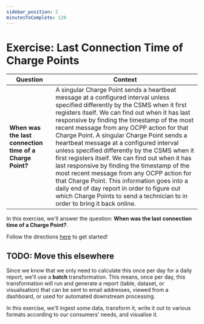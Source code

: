 ```yaml
---
sidebar_position: 2
minutesToComplete: 120
---
```


# Exercise: Last Connection Time of Charge Points


| Question | Context |
| --- | --- |
| **When was the last connection time of a Charge Point?** | A singular Charge Point sends a heartbeat message at a configured interval unless specified differently by the CSMS when it first registers itself. We can find out when it has last responsive by finding the timestamp of the most recent message from any OCPP action for that Charge Point. A singular Charge Point sends a heartbeat message at a configured interval unless specified differently by the CSMS when it first registers itself. We can find out when it has last responsive by finding the timestamp of the most recent message from any OCPP action for that Charge Point.  This information goes into a daily end of day report in order to figure out which Charge Points to send a technician to in order to bring it back online. |

In this exercise, we'll answer the question: **When was the last connection time of a Charge Point?**.

Follow the directions [here](https://github.com/data-derp/exercise-ev-databricks/tree/main/last-connection-time-charge-points) to get started!


## TODO: Move this elsewhere
Since we know that we only need to calculate this once per day for a daily report, we'll use a **batch** transformation. This means, once per day, this transformation will run and generate a report (table, dataset, or visualisation) that can be sent to email addresses, viewed from a dashboard, or used for automated downstream processing.

In this exercise, we'll ingest some data, transform it, write it out to various formats according to our consumers' needs, and visualise it.